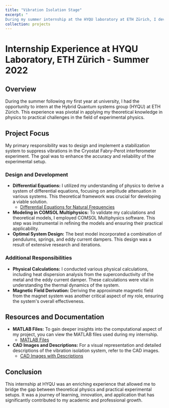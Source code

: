 ```yaml
---
title: "Vibration Isolation Stage"
excerpt: "
During my summer internship at the HYQU laboratory at ETH Zürich, I developed a stabilization system for a Cryostat Fabry-Perot interferometer experiment. This involved deriving differential equations for amplitude attenuation and designing an optimal system using pendulums, springs, and eddy current dampers. My role also included performing intricate physical calculations for heat dispersion and magnetic field derivation.<br/><img src='/images/eth.jpeg' style='width: 50%; max-width: 600px; height: auto;'>"
collection: projects
---
```


# Internship Experience at HYQU Laboratory, ETH Zürich - Summer 2022

## Overview
During the summer following my first year at university, I had the opportunity to intern at the Hybrid Quantum systems group (HYQU) at ETH Zürich. This experience was pivotal in applying my theoretical knowledge in physics to practical challenges in the field of experimental physics.

## Project Focus
My primary responsibility was to design and implement a stabilization system to suppress vibrations in the Cryostat Fabry-Perot interferometer experiment. The goal was to enhance the accuracy and reliability of the experimental setup.

### Design and Development
- **Differential Equations:** I utilized my understanding of physics to derive a system of differential equations, focusing on amplitude attenuation in various systems. This theoretical framework was crucial for developing a viable solution.
  - [Differential Equations for Natural Frequencies](https://dimapdemler.github.io/files/E22calculations2.pdf)
- **Modeling in COMSOL Multiphysics:** To validate my calculations and theoretical models, I employed COMSOL Multiphysics software. This step was instrumental in refining the models and ensuring their practical applicability.
- **Optimal System Design:** The best model incorporated a combination of pendulums, springs, and eddy current dampers. This design was a result of extensive research and iterations.

### Additional Responsibilities
- **Physical Calculations:** I conducted various physical calculations, including heat dispersion analysis from the superconductivity of the metal and the eddy current damper. These calculations were vital in understanding the thermal dynamics of the system.
- **Magnetic Field Derivation:** Deriving the approximate magnetic field from the magnet system was another critical aspect of my role, ensuring the system's overall effectiveness.

## Resources and Documentation
- **MATLAB Files:** To gain deeper insights into the computational aspect of my project, you can view the MATLAB files used during my internship.
  - [MATLAB Files](https://github.com/DimaPdemler/DimaPdemler.github.io/tree/master/files/Matlab)
- **CAD Images and Descriptions:** For a visual representation and detailed descriptions of the vibration isolation system, refer to the CAD images.
  - [CAD Images with Descriptions](https://github.com/DimaPdemler/DimaPdemler.github.io/blob/master/files/Vibration%20Isolation%20System%20Explanation.pdf)

## Conclusion
This internship at HYQU was an enriching experience that allowed me to bridge the gap between theoretical physics and practical experimental setups. It was a journey of learning, innovation, and application that has significantly contributed to my academic and professional growth.
